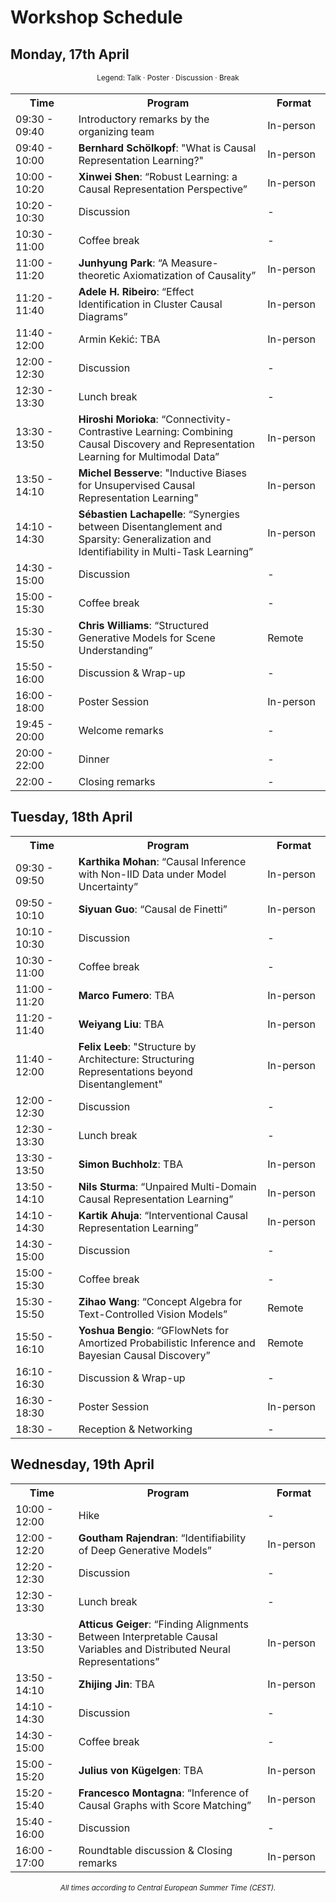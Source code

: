 # Workshop Schedule 



## Monday, 17th April

<div style="width: 100%; font-size: smaller; text-align: center; margin-bottom: 18px; margin-top: 18px;">
    Legend:
    <span class="talk">Talk</span> · 
    <span class="poster">Poster</span> · 
    <span class="panel">Discussion</span>  ·
    <span class="break">Break</span>
</div>
<table class="schedule">
    <tr>
        <th style="width:20%">Time</th>
        <th>Program</th>
        <th style="width:20%">Format</th>
    </tr>
    <tr>
        <td>09:30 - 09:40</td>
        <td>Introductory remarks by the organizing team</td>
        <td>In-person</td>
    </tr>
    <tr class="talk">
        <td>09:40 - 10:00</td>
        <td><b>Bernhard Schölkopf</b>: "What is Causal Representation Learning?"</td>
        <td>In-person</td>
    </tr>
    <tr class="talk">
        <td>10:00 - 10:20</td>
        <td><b>Xinwei Shen</b>: “Robust Learning: a Causal Representation Perspective”</td>
        <td>In-person</td>
    </tr>
    <tr class="panel">
        <td>10:20 - 10:30</td>
        <td>Discussion</td>
        <td>-</td>
    </tr>
    <tr class="break">
        <td>10:30 - 11:00</td>
        <td>Coffee break</td>
        <td>-</td>
    </tr>
    <tr class="talk">
        <td>11:00 - 11:20</td>
        <td><b>Junhyung Park</b>: “A Measure-theoretic Axiomatization of Causality”</td>
        <td>In-person</td>
    </tr>
    <tr class="talk">
        <td>11:20 - 11:40</td>
        <td><b>Adele H. Ribeiro</b>: “Effect Identification in Cluster Causal Diagrams”</td>
        <td>In-person</td>
    </tr>
    <tr class="talk">
        <td>11:40 - 12:00</td>
        <td>Armin Kekić: TBA</td>
        <td>In-person</td>
    </tr>
    <tr class="panel">
        <td>12:00 - 12:30</td>
        <td>Discussion</td>
        <td>-</td>
    </tr>
    <tr class="break">
        <td>12:30 - 13:30</td>
        <td>Lunch break</td>
        <td>-</td>
    </tr>
    <tr class="talk">
        <td>13:30 - 13:50</td>
        <td><b>Hiroshi Morioka</b>: “Connectivity-Contrastive Learning: Combining Causal Discovery and Representation Learning for Multimodal Data”</td>
        <td>In-person</td>
    </tr>
    <tr class="talk">
        <td>13:50 - 14:10</td>
        <td><b>Michel Besserve</b>: "Inductive Biases for Unsupervised Causal Representation Learning"</td>
        <td>In-person</td>
    </tr>
    <tr class="talk">
        <td>14:10 - 14:30</td>
        <td><b>Sébastien Lachapelle</b>: “Synergies between Disentanglement and Sparsity: Generalization and Identifiability in Multi-Task Learning”</td>
        <td>In-person</td>
    </tr>
    <tr class="panel">
        <td>14:30 - 15:00</td>
        <td>Discussion</td>
        <td>-</td>
    </tr>
    <tr class="break">
        <td>15:00 - 15:30</td>
        <td>Coffee break</td>
        <td>-</td>
    </tr>
    <tr class="talk">
        <td>15:30 - 15:50</td>
        <td><b>Chris Williams</b>: “Structured Generative Models for Scene Understanding”</td>
        <td>Remote</td>
    </tr>
    <tr class="panel">
        <td>15:50 - 16:00</td>
        <td>Discussion & Wrap-up</td>
        <td>-</td>
    </tr>
    <tr class="poster">
        <td>16:00 - 18:00</td>
        <td>Poster Session</td>
        <td>In-person</td>
    </tr>
    <tr class="break">
        <td>19:45 - 20:00</td>
        <td>Welcome remarks</td>
        <td>-</td>
    </tr>
    <tr class="break">
        <td>20:00 - 22:00</td>
        <td>Dinner</td>
        <td>-</td>
    </tr>
    <tr class="break">
        <td>22:00 -</td>
        <td>Closing remarks</td>
        <td>-</td>
    </tr>
</table>

## Tuesday, 18th April

<div style="width: 100%; font-size: smaller; text-align: center; margin-bottom: 18px; margin-top: 18px;">
</div>

<table class="schedule">
    <tr>
        <th style="width:20%">Time</th>
        <th>Program</th>
        <th style="width:20%">Format</th>
    </tr>
    <tr class="talk">
        <td>09:30 - 09:50</td>
        <td><b>Karthika Mohan</b>: “Causal Inference with Non-IID Data under Model Uncertainty”</td>
        <td>In-person</td>
    </tr>
    <tr class="talk">
        <td>09:50 - 10:10</td>
        <td><b>Siyuan Guo</b>: “Causal de Finetti”</td>
        <td>In-person</td>
    </tr>
    <tr class="panel">
        <td>10:10 - 10:30</td>
        <td>Discussion</td>
        <td>-</td>
    </tr>
    <tr class="break">
        <td>10:30 - 11:00</td>
        <td>Coffee break</td>
        <td>-</td>
    </tr>
    <tr class="talk">
        <td>11:00 - 11:20</td>
        <td><b>Marco Fumero</b>: TBA</td>
        <td>In-person</td>
    </tr>
    <tr class="talk">
        <td>11:20 - 11:40</td>
        <td><b>Weiyang Liu</b>: TBA</td>
        <td>In-person</td>
    </tr>
    <tr class="talk">
        <td>11:40 - 12:00</td>
        <td><b>Felix Leeb</b>: "Structure by Architecture: Structuring Representations beyond Disentanglement"</td>
        <td>In-person</td>
    </tr>
    <tr class="panel">
        <td>12:00 - 12:30</td>
        <td>Discussion</td>
        <td>-</td>
    </tr>
    <tr class="break">
        <td>12:30 - 13:30</td>
        <td>Lunch break</td>
        <td>-</td>
    </tr>
    <tr class="talk">
        <td>13:30 - 13:50</td>
        <td><b>Simon Buchholz</b>: TBA</td>
        <td>In-person</td>
    </tr>
    <tr class="talk">
        <td>13:50 - 14:10</td>
        <td><b>Nils Sturma</b>: “Unpaired Multi-Domain Causal Representation Learning”</td>
        <td>In-person</td>
    </tr>
    <tr class="talk">
        <td>14:10 - 14:30</td>
        <td><b>Kartik Ahuja</b>: “Interventional Causal Representation Learning”</td>
        <td>In-person</td>
    </tr>
    <tr class="panel">
        <td>14:30 - 15:00</td>
        <td>Discussion</td>
        <td>-</td>
    </tr>
    <tr class="break">
        <td>15:00 - 15:30</td>
        <td>Coffee break</td>
        <td>-</td>
    </tr>
    <tr class="talk">
        <td>15:30 - 15:50</td>
        <td><b>Zihao Wang</b>: “Concept Algebra for Text-Controlled Vision Models”</td>
        <td>Remote</td>
    </tr>
    <tr class="talk">
        <td>15:50 - 16:10</td>
        <td><b>Yoshua Bengio</b>: “GFlowNets for Amortized Probabilistic Inference and Bayesian Causal Discovery”</td>
        <td>Remote</td>
    </tr>
    <tr class="panel">
        <td>16:10 - 16:30</td>
        <td>Discussion & Wrap-up</td>
        <td>-</td>
    </tr>
    <tr class="poster">
        <td>16:30 - 18:30</td>
        <td>Poster Session</td>
        <td>In-person</td>
    </tr>
    <tr class="break">
        <td>18:30 - </td>
        <td>Reception & Networking</td>
        <td>-</td>
    </tr>
</table>

## Wednesday, 19th April

<div style="width: 100%; font-size: smaller; text-align: center; margin-bottom: 18px; margin-top: 18px;">
</div>

<table class="schedule">
    <tr>
        <th style="width:20%">Time</th>
        <th>Program</th>
        <th style="width:20%">Format</th>
    </tr>
    <tr class="break">
        <td>10:00 - 12:00</td>
        <td>Hike</td>
        <td>-</td>
    </tr>
    <tr class="talk">
        <td>12:00 - 12:20</td>
        <td><b>Goutham Rajendran</b>: “Identifiability of Deep Generative Models”</td>
        <td>In-person</td>
    </tr>
    <tr class="panel">
        <td>12:20 - 12:30</td>
        <td>Discussion</td>
        <td>-</td>
    </tr>
    <tr class="break">
        <td>12:30 - 13:30</td>
        <td>Lunch break</td>
        <td>-</td>
    </tr>
    <tr class="talk">
        <td>13:30 - 13:50</td>
        <td><b>Atticus Geiger</b>: “Finding Alignments Between Interpretable Causal Variables and Distributed Neural Representations”</td>
        <td>In-person</td>
    </tr>
    <tr class="talk">
        <td>13:50 - 14:10</td>
        <td><b>Zhijing Jin</b>: TBA</td>
        <td>In-person</td>
    </tr>
    <tr class="panel">
        <td>14:10 - 14:30</td>
        <td>Discussion</td>
        <td>-</td>
    </tr>
    <tr class="break">
        <td>14:30 - 15:00</td>
        <td>Coffee break</td>
        <td>-</td>
    </tr>
    <tr class="talk">
        <td>15:00 - 15:20</td>
        <td><b>Julius von Kügelgen</b>: TBA</td>
        <td>In-person</td>
    </tr>
    <tr class="talk">
        <td>15:20 - 15:40</td>
        <td><b>Francesco Montagna</b>: “Inference of Causal Graphs with Score Matching”</td>
        <td>In-person</td>
    </tr>
    <tr class="panel">
        <td>15:40 - 16:00</td>
        <td>Discussion</td>
        <td>-</td>
    </tr>
    <tr class="panel">
        <td>16:00 - 17:00</td>
        <td>Roundtable discussion & Closing remarks</td>
        <td>In-person</td>
    </tr>
</table>
<div style="width: 100%; font-size: smaller; text-align: center; margin-top: 18px;">
    <em>All times according to Central European Summer Time (CEST).</em>
</div>
